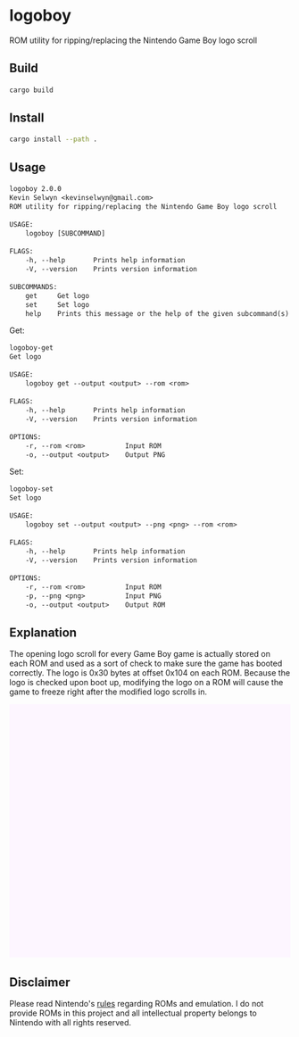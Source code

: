# logoboy

ROM utility for ripping/replacing the Nintendo Game Boy logo scroll

## Build

```bash
cargo build
```

## Install

```bash
cargo install --path .
```

## Usage

```
logoboy 2.0.0
Kevin Selwyn <kevinselwyn@gmail.com>
ROM utility for ripping/replacing the Nintendo Game Boy logo scroll

USAGE:
    logoboy [SUBCOMMAND]

FLAGS:
    -h, --help       Prints help information
    -V, --version    Prints version information

SUBCOMMANDS:
    get     Get logo
    set     Set logo
    help    Prints this message or the help of the given subcommand(s)
```

Get:

```
logoboy-get
Get logo

USAGE:
    logoboy get --output <output> --rom <rom>

FLAGS:
    -h, --help       Prints help information
    -V, --version    Prints version information

OPTIONS:
    -r, --rom <rom>          Input ROM
    -o, --output <output>    Output PNG
```

Set:

```
logoboy-set
Set logo

USAGE:
    logoboy set --output <output> --png <png> --rom <rom>

FLAGS:
    -h, --help       Prints help information
    -V, --version    Prints version information

OPTIONS:
    -r, --rom <rom>          Input ROM
    -p, --png <png>          Input PNG
    -o, --output <output>    Output ROM
```

## Explanation

The opening logo scroll for every Game Boy game is actually stored on each ROM and used as a sort of check to make sure the game has booted correctly. The logo is 0x30 bytes at offset 0x104 on each ROM. Because the logo is checked upon boot up, modifying the logo on a ROM will cause the game to freeze right after the modified logo scrolls in.

![GitBoy or GameHub?](example.gif)

## Disclaimer

Please read Nintendo's [rules](http://www.nintendo.com/corp/legal.jsp) regarding ROMs and emulation. I do not provide ROMs in this project and all intellectual property belongs to Nintendo with all rights reserved.
